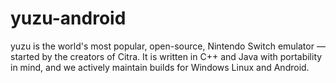 # yuzu-android
yuzu is the world's most popular, open-source, Nintendo Switch emulator — started by the creators of Citra.
It is written in C++ and Java with portability in mind, and we actively maintain builds for Windows Linux and Android.
